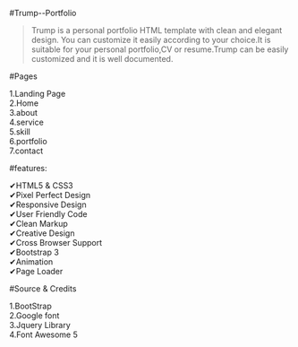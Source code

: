 #Trump--Portfolio

>Trump is a personal portfolio HTML template with clean and elegant design. You can customize it easily according to your choice.It is suitable for your personal portfolio,CV or resume.Trump can be easily customized and it is well documented.


#Pages<br>

1.Landing Page<br>
2.Home<br>
3.about <br>
4.service<br>
5.skill<br>
6.portfolio<br>
7.contact<br>

#features:<br>

✔HTML5 & CSS3 <br>
✔Pixel Perfect Design<br> 
✔Responsive Design<br> 
✔User Friendly Code<br> 
✔Clean Markup <br>
✔Creative Design <br>
✔Cross Browser Support <br>
✔Bootstrap 3 <br>
✔Animation <br>
✔Page Loader <br>


#Source & Credits<br>

1.BootStrap<br>
2.Google font<br> 
3.Jquery Library<br>
4.Font Awesome 5<br>

